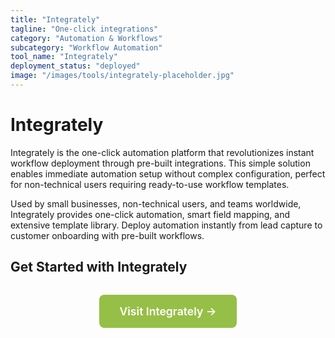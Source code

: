 ```yaml
---
title: "Integrately"
tagline: "One-click integrations"
category: "Automation & Workflows"
subcategory: "Workflow Automation"
tool_name: "Integrately"
deployment_status: "deployed"
image: "/images/tools/integrately-placeholder.jpg"
---
```


# Integrately

Integrately is the one-click automation platform that revolutionizes instant workflow deployment through pre-built integrations. This simple solution enables immediate automation setup without complex configuration, perfect for non-technical users requiring ready-to-use workflow templates.

Used by small businesses, non-technical users, and teams worldwide, Integrately provides one-click automation, smart field mapping, and extensive template library. Deploy automation instantly from lead capture to customer onboarding with pre-built workflows.

## Get Started with Integrately

<div style="text-align: center; margin: 2rem 0;">
  <a href="https://integrately.com" target="_blank" rel="noopener noreferrer" style="display: inline-block; background: #96BF47; color: white; padding: 1rem 2rem; text-decoration: none; border-radius: 8px; font-weight: 600; font-size: 1.1rem;">Visit Integrately →</a>
</div>